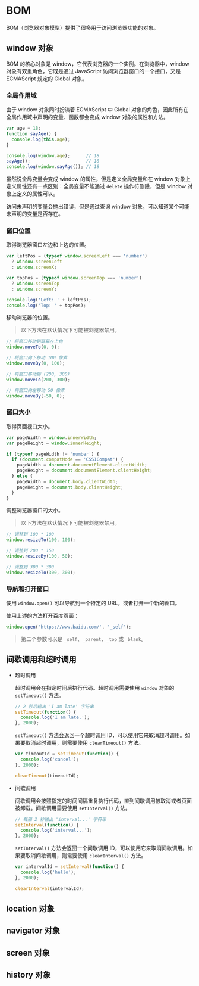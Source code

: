 # BOM

BOM（浏览器对象模型）提供了很多用于访问浏览器功能的对象。

## window 对象

BOM 的核心对象是 window，它代表浏览器的一个实例。在浏览器中，window 对象有双重角色，它既是通过 JavaScript 访问浏览器窗口的一个接口，又是 ECMAScript 规定的 Global 对象。

### 全局作用域

由于 window 对象同时扮演着 ECMAScript 中 Global 对象的角色，因此所有在全局作用域中声明的变量、函数都会变成 window 对象的属性和方法。

```js
var age = 18;
function sayAge() {
  console.log(this.age);
}

console.log(window.age);      // 18
sayAge();                     // 18
console.log(window.sayAge()); // 18
```

虽然说全局变量会变成 window 的属性，但是定义全局变量和在 window 对象上定义属性还有一点区别：全局变量不能通过 `delete` 操作符删除，但是 window 对象上定义的属性可以。

访问未声明的变量会抛出错误，但是通过查询 window 对象，可以知道某个可能未声明的变量是否存在。

### 窗口位置

取得浏览器窗口左边和上边的位置。

```js
var leftPos = (typeof window.screenLeft === 'number')
  ? window.screenLeft
  : window.screenX;

var topPos = (typeof window.screenTop === 'number')
  ? window.screenTop
  : window.screenY;

console.log('Left: ' + leftPos);
console.log('Top: ' + topPos);
```

移动浏览器的位置。

> 以下方法在默认情况下可能被浏览器禁用。

```js
// 将窗口移动到屏幕左上角
window.moveTo(0, 0);

// 将窗口向下移动 100 像素
window.moveBy(0, 100);

// 将窗口移动到 (200, 300)
window.moveTo(200, 300);

// 将窗口向左移动 50 像素
window.moveBy(-50, 0);
```

### 窗口大小

取得页面视口大小。

```js
var pageWidth = window.innerWidth;
var pageHeight = window.innerHeight;

if (typeof pageWidth != 'number') {
  if (document.compatMode == 'CSS1Compat') {
    pageWidth = document.documentElement.clientWidth;
    pageHeight = document.documentElement.clientHeight;
  } else {
    pageWidth = document.body.clientWidth;
    pageHeight = document.body.clientHeight;
  }
}
```

调整浏览器窗口的大小。

> 以下方法在默认情况下可能被浏览器禁用。

```js
// 调整到 100 * 100
window.resizeTo(100, 100);

// 调整到 200 * 150
window.resizeBy(100, 50);

// 调整到 300 * 300
window.resizeTo(300, 300);
```

### 导航和打开窗口

使用 `window.open()` 可以导航到一个特定的 URL，或者打开一个新的窗口。

使用上述的方法打开百度页面：

```js
window.open('https://www.baidu.com/', '_self');
```

> 第二个参数可以是 `_self`、`_parent`、`_top` 或 `_blank`。

## 间歇调用和超时调用

- 超时调用

    超时调用会在指定时间后执行代码。超时调用需要使用 `window` 对象的 `setTimeout()` 方法。

    ```js
    // 2 秒后输出 'I am late' 字符串
    setTimeout(function() {
      console.log('I am late.');
    }, 2000);
    ```

    `setTimeout()` 方法会返回一个超时调用 ID，可以使用它来取消超时调用。如果要取消超时调用，则需要使用 `clearTimeout()` 方法。

    ```js
    var timeoutId = setTimeout(function() {
      console.log('cancel');
    }, 2000);

    clearTimeout(timeoutId);
    ```

- 间歇调用

    间歇调用会按照指定的时间间隔重复执行代码，直到间歇调用被取消或者页面被卸载。间歇调用需要使用 `setInterval()` 方法。

    ```js
    // 每隔 2 秒输出 'interval...' 字符串
    setInterval(function() {
      console.log('interval...');
    }, 2000);
    ```

    `setInterval()` 方法会返回一个间歇调用 ID，可以使用它来取消间歇调用。如果要取消间歇调用，则需要使用 `clearInterval()` 方法。

    ```js
    var intervalId = setInterval(function() {
      console.log('hello');
    }, 2000);
    
    clearInterval(intervalId);
    ```

## location 对象

## navigator 对象

## screen 对象

## history 对象